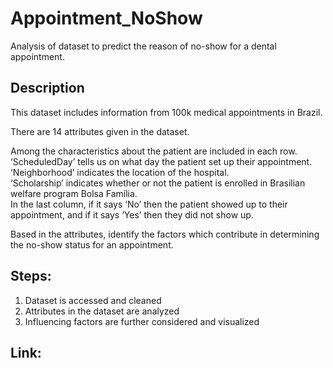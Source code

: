 # Appointment_NoShow
Analysis of dataset to predict the reason of no-show for a dental appointment.

## Description
This dataset includes information from 100k medical appointments in Brazil. <br>

There are 14 attributes given in the dataset.

Among the characteristics about the patient are included in each row.<br>
‘ScheduledDay’ tells us on what day the patient set up their appointment.<br>
‘Neighborhood’ indicates the location of the hospital.<br>
‘Scholarship’ indicates whether or not the patient is enrolled in Brasilian welfare program Bolsa Família.<br>
In the last column, if it says ‘No’ then the patient showed up to their appointment, and if it says ‘Yes’ then they did not show up.<br>

Based in the attributes, identify the factors which contribute in determining the no-show status for an appointment.

## Steps:
1. Dataset is accessed and cleaned
2. Attributes in the dataset are analyzed
3. Influencing factors are further considered and visualized

## Link:
